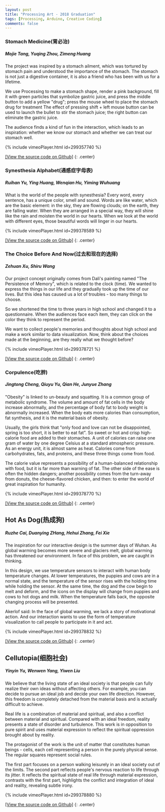 ```yaml
---
layout: post
title: "Processing Art - 2018 Graduation"
tags: [Processing, Arduino, Creative Coding]
comments: false
---
```


### Stomach Medicine(胃必治)

##### Mojie Tang, Yuqing Zhou, Zimeng Huang

The project was inspired by a stomach ailment, which was tortured by stomach pain and understood the importance of the stomach. The stomach is not just a digestive container, it is also a friend who has been with us for a lifetime.

We use Processing to make a stomach shape, render a pink background, fill it with green particles that symbolize gastric juice, and press the middle button to add a yellow "drug"; press the mouse wheel to place the stomach drug for treatment The effect of pressing shift + left mouse button can be used to launch the bullet to stir the stomach juice; the right button can eliminate the gastric juice.

The audience finds a kind of fun in the interaction, which leads to an inspiration: whether we know our stomach and whether we can treat our stomach well.

{% include vimeoPlayer.html id=299357740 %}

[[View the source code on Github]](https://github.com/cyrus-education/Processing_Art_2018/tree/master/stomachMedicine)
{: .center}




### Synesthesia Alphabet(通感症字母表)

##### Ruihan Yu, Ying Huang, Wenqian Hu, Yiming Wuhuang

What is the world of the people with synesthesia? Every word, every sentence, has a unique color, smell and sound. Words are like water, which are the basic element: in the sky, they are flowing clouds; on the earth, they are falling water. When they are arranged in a special way, they will shine like the rain and moisten the world in our hearts. When we look at the world with different eyes, those beautiful words will linger in our hearts.

{% include vimeoPlayer.html id=299378589 %}

[[View the source code on Github]](https://github.com/cyrus-education/Processing_Art_2018/tree/master/synesthesiaAlphabet)
{: .center}




### The Choice Before And Now(过去和现在的选择)

##### Zehuan Xu, Shiru Wang

Our project concept originally comes from Dali's painting named "The Persistence of Memory", which is related to the clock (time). We wanted to express the things in our life and they gradually took up the time of our lives. But this idea has caused us a lot of troubles - too many things to choose.

So we shortened the time to three years in high school and changed it to a questionnaire. When the audiences face each item, they can click on the color they think to represent the period.

We want to collect people's memories and thoughts about high school and make a work similar to data visualization. Now, think about the choices made at the beginning, are they really what we thought before?

{% include vimeoPlayer.html id=299378721 %}

[[View the source code on Github]](https://github.com/cyrus-education/Processing_Art_2018/tree/master/choiceBeforeAndNow)
{: .center}




### Corpulence(吃胖)

##### Jingtong Cheng, Qiuyu Yu, Qian He, Junyue Zhang

"Obesity" is linked to un-beauty and squatting. It is a common group of metabolic syndrome. The volume and amount of fat cells in the body increase abnormally, and the percentage of body fat to body weight is abnormally increased. When the body eats more calories than consumption, fat synthesis, and it is the material basis of obesity.

Usually, the girls think that "only food and love can not be disappointed, spring is too short, it is better to eat fat". So sweet or hot and crisp high-calorie food are added to their stomaches. A unit of calories can raise one gram of water by one degree Celsius at a standard atmospheric pressure. As an energy unit, it is almost same as heat. Calories come from carbohydrates, fats, and proteins, and these three things come from food.

The calorie value represents a possibility of a human-balanced relationship with food, but it is far more than warning of fat. The other side of the ease is often the hidden dangers; another possibility comes from the turn-away from donuts, the cheese-flavored chicken, and then: to enter the world of great inspiration for humanity.

{% include vimeoPlayer.html id=299378770 %}

[[View the source code on Github]](https://github.com/cyrus-education/Processing_Art_2018/tree/master/corpulence)
{: .center}




## Hot As Dog(热成狗)

##### Ruzhe Cai, Duanying ZHang, Hehui Zhang, Fei Xie

The inspiration for our interactive design is the summer days of Wuhan. As global warming becomes more severe and glaciers melt, global warming has threatened our environment. In face of this problem, we are caught in thinking.

In this design, we use temperature sensors to interact with human body temperature changes. At lower temperatures, the puppies and cows are in a normal state, and the temperature of the sensor rises with the holding time while holding the sensor. At the same time, the dog and the cow begin to melt and deform, and the icons on the display will change from puppies and cows to hot dogs and milk. When the temperature falls back, the opposite changing process will be presented.

Akerlof said: In the face of global warming, we lack a story of motivational action. And our interaction wants to use the form of temperature visualization to call people to participate in it and act.

{% include vimeoPlayer.html id=299378832 %}

[[View the source code on Github]](https://github.com/cyrus-education/Processing_Art_2018/tree/master/hotAsDog)
{: .center}




## Cellutopia(细胞社会)

##### Yinyin Yu, Wenwen Yang, Yiwen Liu

We believe that the living state of an ideal society is that people can fully realize their own ideas without affecting others. For example, you can decide to pursue an ideal job and decide your own life direction. However, this freedom is completely detached from the material basis and is actually difficult to achieve.

Real life is a combination of material and spiritual, and also a conflict between material and spiritual. Compared with an ideal freedom, reality presents a state of disorder and turbulence. This work is in opposition to pure spirit and uses material expression to reflect the spiritual oppression brought about by reality.

The protagonist of the work is the unit of matter that constitutes human beings - cells, each cell representing a person in the purely physical sense. The regular squares represent social rules.

The first part focuses on a person walking leisurely in an ideal society out of the limits. The second part reflects people's nervous reaction to life through its jitter. It reflects the spiritual state of real life through material expression, contrasts with the first part, highlights the conflict and integration of ideal and reality, revealing subtle irony.

{% include vimeoPlayer.html id=299378880 %}

[[View the source code on Github]](https://github.com/cyrus-education/Processing_Art_2018/tree/master/cellutopia)
{: .center}
